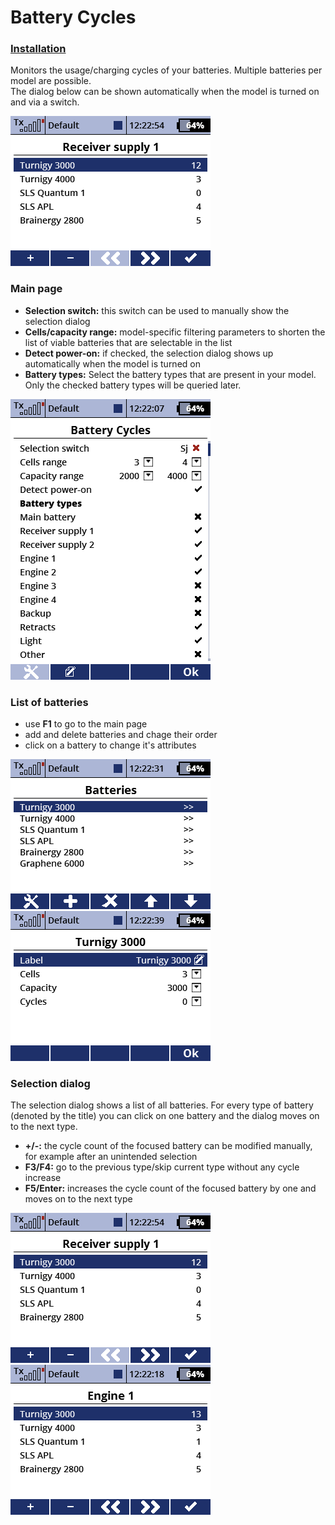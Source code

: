 # Battery Cycles
### [Installation](https://github.com/LeonAirRC/Jeti-Lua-Apps#installation)

  <p>Monitors the usage/charging cycles of your batteries. Multiple batteries per model are possible.<br>
The dialog below can be shown automatically when the model is turned on and via a switch.</p>
  <p>
    <img src="https://github.com/LeonAirRC/Jeti-Lua-Apps/raw/main/repository/doc/img/battcycles7.png"/>
  </p>
  <p>
  <h3>Main page</h3>
  <ul>
    <li><b>Selection switch:</b> this switch can be used to manually show the selection dialog</li>
    <li><b>Cells/capacity range:</b> model-specific filtering parameters to shorten the list of viable batteries that are selectable in the list</li>
    <li><b>Detect power-on:</b> if checked, the selection dialog shows up automatically when the model is turned on</li>
    <li><b>Battery types:</b> Select the battery types that are present in your model. Only the checked battery types will be queried later.</li>
  </ul>
  <p><img src="https://github.com/LeonAirRC/Jeti-Lua-Apps/raw/main/repository/doc/img/battcycles1.png"/></p>
  </p>
  <p>
  <h3>List of batteries</h3>
  <ul>
    <li>use <b>F1</b> to go to the main page</li>
    <li>add and delete batteries and chage their order</li>
    <li>click on a battery to change it's attributes</li>
  </ul>
  <p><img src="https://github.com/LeonAirRC/Jeti-Lua-Apps/raw/main/repository/doc/img/battcycles5.png"/>
     <img src="https://github.com/LeonAirRC/Jeti-Lua-Apps/raw/main/repository/doc/img/battcycles6.png"/></p>
  </p>
  <h3>Selection dialog</h3>
  <p>
The selection dialog shows a list of all batteries. For every type of battery (denoted by the title) you can click on one battery and the dialog moves on to the next type.
  <ul>
    <li><b>+/-:</b> the cycle count of the focused battery can be modified manually, for example after an unintended selection</li>
    <li><b>F3/F4:</b> go to the previous type/skip current type without any cycle increase</li>
    <li><b>F5/Enter:</b> increases the cycle count of the focused battery by one and moves on to the next type</li>
  </ul>
  <p>
    <img src="https://github.com/LeonAirRC/Jeti-Lua-Apps/raw/main/repository/doc/img/battcycles7.png"/>
    <img src="https://github.com/LeonAirRC/Jeti-Lua-Apps/raw/main/repository/doc/img/battcycles8.png"/>
  </p>
  </p>
